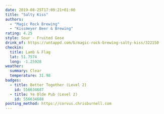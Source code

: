 ```yaml
---
date: 2019-08-25T17:09:21+01:00
title: "Salty Kiss"
authors:
  - "Magic Rock Brewing"
  - "Kissmeyer Beer & Brewing"
rating: 4.25
style: Sour - Fruited Gose
drink_of: https://untappd.com/b/magic-rock-brewing-salty-kiss/322150
checkin:
  title: Lamb & Flag
  lat: 51.7574
  long: -1.25928
weather:
  summary: Clear
  temperature: 31.98
badges:
  - title: Better Together (Level 2)
    id: 556634687
  - title: Ye Olde Pub (Level 2)
    id: 556634688
posting_method: https://corvus.chrisburnell.com
---
```

